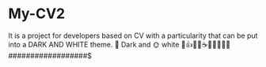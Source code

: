 # My-CV2
It is a project for developers based on CV with a particularity that can be put into a DARK AND WHITE theme.
🌚 Dark and 🌞 white 🙈👍🤯🙋☕🙇😁🛴🙈🥰
##################$
